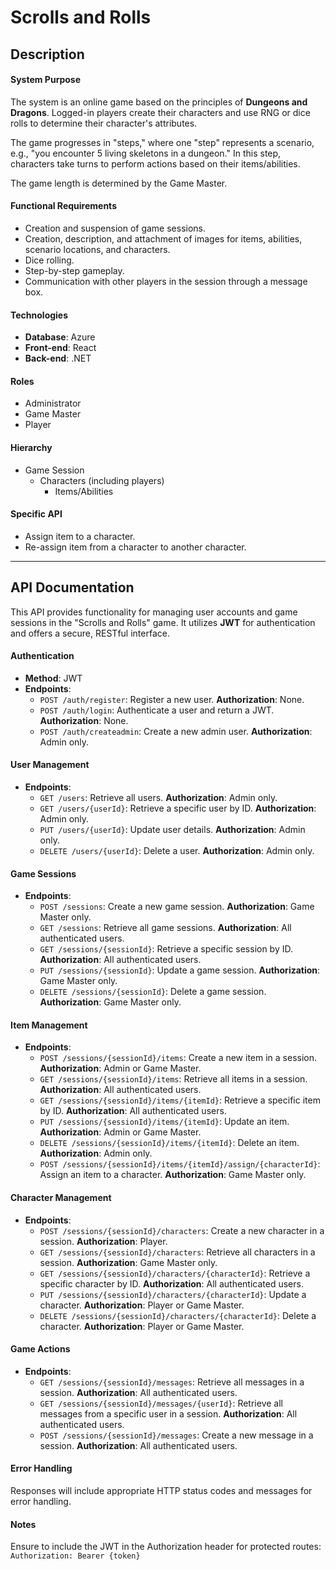 # Scrolls and Rolls

## Description

#### System Purpose
The system is an online game based on the principles of **Dungeons and Dragons**. Logged-in players create their characters and use RNG or dice rolls to determine their character's attributes.

The game progresses in "steps," where one "step" represents a scenario, e.g., "you encounter 5 living skeletons in a dungeon." In this step, characters take turns to perform actions based on their items/abilities.

The game length is determined by the Game Master.

#### Functional Requirements
- Creation and suspension of game sessions.
- Creation, description, and attachment of images for items, abilities, scenario locations, and characters.
- Dice rolling.
- Step-by-step gameplay.
- Communication with other players in the session through a message box.

#### Technologies
- **Database**: Azure
- **Front-end**: React
- **Back-end**: .NET

#### Roles
- Administrator
- Game Master
- Player

#### Hierarchy
- Game Session 
  - Characters (including players) 
    - Items/Abilities

#### Specific API
- Assign item to a character.
- Re-assign item from a character to another character.

---

## API Documentation

This API provides functionality for managing user accounts and game sessions in the "Scrolls and Rolls" game. It utilizes **JWT** for authentication and offers a secure, RESTful interface.

#### Authentication
- **Method**: JWT
- **Endpoints**:
  - `POST /auth/register`: Register a new user. **Authorization**: None.
  - `POST /auth/login`: Authenticate a user and return a JWT. **Authorization**: None.
  - `POST /auth/createadmin`: Create a new admin user. **Authorization**: Admin only.

#### User Management
- **Endpoints**:
  - `GET /users`: Retrieve all users. **Authorization**: Admin only.
  - `GET /users/{userId}`: Retrieve a specific user by ID. **Authorization**: Admin only.
  - `PUT /users/{userId}`: Update user details. **Authorization**: Admin only.
  - `DELETE /users/{userId}`: Delete a user. **Authorization**: Admin only.

#### Game Sessions
- **Endpoints**:
  - `POST /sessions`: Create a new game session. **Authorization**: Game Master only.
  - `GET /sessions`: Retrieve all game sessions. **Authorization**: All authenticated users.
  - `GET /sessions/{sessionId}`: Retrieve a specific session by ID. **Authorization**: All authenticated users.
  - `PUT /sessions/{sessionId}`: Update a game session. **Authorization**: Game Master only.
  - `DELETE /sessions/{sessionId}`: Delete a game session. **Authorization**: Game Master only.

#### Item Management
- **Endpoints**:
  - `POST /sessions/{sessionId}/items`: Create a new item in a session. **Authorization**: Admin or Game Master.
  - `GET /sessions/{sessionId}/items`: Retrieve all items in a session. **Authorization**: All authenticated users.
  - `GET /sessions/{sessionId}/items/{itemId}`: Retrieve a specific item by ID. **Authorization**: All authenticated users.
  - `PUT /sessions/{sessionId}/items/{itemId}`: Update an item. **Authorization**: Admin or Game Master.
  - `DELETE /sessions/{sessionId}/items/{itemId}`: Delete an item. **Authorization**: Admin only.
  - `POST /sessions/{sessionId}/items/{itemId}/assign/{characterId}`: Assign an item to a character. **Authorization**: Game Master only.

#### Character Management
- **Endpoints**:
  - `POST /sessions/{sessionId}/characters`: Create a new character in a session. **Authorization**: Player.
  - `GET /sessions/{sessionId}/characters`: Retrieve all characters in a session. **Authorization**: Game Master only.
  - `GET /sessions/{sessionId}/characters/{characterId}`: Retrieve a specific character by ID. **Authorization**: All authenticated users.
  - `PUT /sessions/{sessionId}/characters/{characterId}`: Update a character. **Authorization**: Player or Game Master.
  - `DELETE /sessions/{sessionId}/characters/{characterId}`: Delete a character. **Authorization**: Player or Game Master.

#### Game Actions
- **Endpoints**:
  - `GET /sessions/{sessionId}/messages`: Retrieve all messages in a session. **Authorization**: All authenticated users.
  - `GET /sessions/{sessionId}/messages/{userId}`: Retrieve all messages from a specific user in a session. **Authorization**: All authenticated users.
  - `POST /sessions/{sessionId}/messages`: Create a new message in a session. **Authorization**: All authenticated users.

#### Error Handling
Responses will include appropriate HTTP status codes and messages for error handling.

#### Notes
Ensure to include the JWT in the Authorization header for protected routes:
`Authorization: Bearer {token}`

